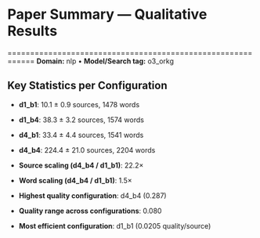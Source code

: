 # Paper Summary — Qualitative Results
============================================================
**Domain:** nlp  •  **Model/Search tag:** o3_orkg

## Key Statistics per Configuration
- **d1_b1**: 10.1 ± 0.9 sources, 1478 words
- **d1_b4**: 38.3 ± 3.2 sources, 1574 words
- **d4_b1**: 33.4 ± 4.4 sources, 1541 words
- **d4_b4**: 224.4 ± 21.0 sources, 2204 words

- **Source scaling (d4_b4 / d1_b1)**: 22.2×
- **Word scaling (d4_b4 / d1_b1)**: 1.5×

- **Highest quality configuration**: d4_b4 (0.287)
- **Quality range across configurations**: 0.080
- **Most efficient configuration**: d1_b1 (0.0205 quality/source)
